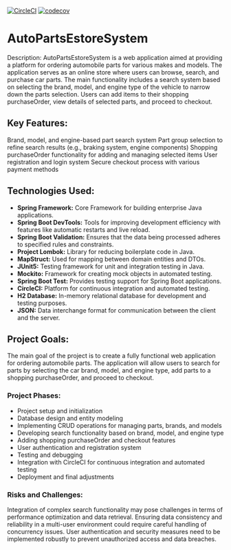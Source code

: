 [![CircleCI](https://dl.circleci.com/status-badge/img/circleci/K6MEbnQdqEgQE7qSJFetp9/MKj6ds9vRoXpubQ1PBLwf5/tree/main.svg?style=svg&circle-token=CCIPRJ_YLXqPYUvSerJXQnVbHzXu9_0920b5813739ecef71fc05953932d4273dc226d2)](https://dl.circleci.com/status-badge/redirect/circleci/K6MEbnQdqEgQE7qSJFetp9/MKj6ds9vRoXpubQ1PBLwf5/tree/main)
[![codecov](https://codecov.io/gh/MiroslavKolosnjaji/AutoPartsEstoreSystem/graph/badge.svg?token=0Z63EFNDGY)](https://codecov.io/gh/MiroslavKolosnjaji/AutoPartsEstoreSystem)
# AutoPartsEstoreSystem

Description:
AutoPartsEstoreSystem is a web application aimed at providing a platform for ordering automobile parts for various makes and models.
The application serves as an online store where users can browse, search, and purchase car parts.
The main functionality includes a search system based on selecting the brand, model, and engine type of the vehicle to narrow down the parts selection.
Users can add items to their shopping purchaseOrder, view details of selected parts, and proceed to checkout.

## Key Features:

Brand, model, and engine-based part search system
Part group selection to refine search results (e.g., braking system, engine components)
Shopping purchaseOrder functionality for adding and managing selected items
User registration and login system
Secure checkout process with various payment methods

## Technologies Used:
- __Spring Framework:__ Core Framework for building enterprise Java applications.
- __Spring Boot DevTools:__ Tools for improving development efficiency with features like automatic restarts and live reload.
- __Spring Boot Validation:__ Ensures that the data being processed adheres to specified rules and constraints.
- __Project Lombok:__ Library for reducing boilerplate code in Java.
- __MapStruct:__ Used for mapping between domain entities and DTOs.
- __JUnit5:__ Testing framework for unit and integration testing in Java.
- __Mockito:__ Framework for creating mock objects in automated testing. 
- __Spring Boot Test:__ Provides testing support for Spring Boot applications.
- __CircleCI:__ Platform for continuous integration and automated testing.
- __H2 Database:__ In-memory relational database for development and testing purposes.
- __JSON:__ Data interchange format for communication between the client and the server.

## Project Goals:
The main goal of the project is to create a fully functional web application for ordering automobile parts.
The application will allow users to search for parts by selecting the car brand, model, and engine type, add parts to a shopping purchaseOrder, and proceed to checkout.

### Project Phases:

- Project setup and initialization
- Database design and entity modeling
- Implementing CRUD operations for managing parts, brands, and models
- Developing search functionality based on brand, model, and engine type
- Adding shopping purchaseOrder and checkout features
- User authentication and registration system
- Testing and debugging
- Integration with CircleCI for continuous integration and automated testing
- Deployment and final adjustments

### Risks and Challenges:

Integration of complex search functionality may pose challenges in terms of performance optimization and data retrieval.
Ensuring data consistency and reliability in a multi-user environment could require careful handling of concurrency issues.
User authentication and security measures need to be implemented robustly to prevent unauthorized access and data breaches.
